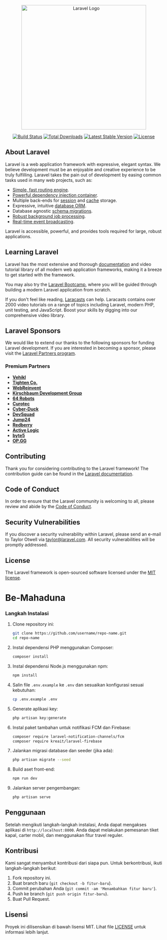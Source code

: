 <p align="center"><a href="https://laravel.com" target="_blank"><img src="https://raw.githubusercontent.com/laravel/art/master/logo-lockup/5%20SVG/2%20CMYK/1%20Full%20Color/laravel-logolockup-cmyk-red.svg" width="400" alt="Laravel Logo"></a></p>

<p align="center">
<a href="https://github.com/laravel/framework/actions"><img src="https://github.com/laravel/framework/workflows/tests/badge.svg" alt="Build Status"></a>
<a href="https://packagist.org/packages/laravel/framework"><img src="https://img.shields.io/packagist/dt/laravel/framework" alt="Total Downloads"></a>
<a href="https://packagist.org/packages/laravel/framework"><img src="https://img.shields.io/packagist/v/laravel/framework" alt="Latest Stable Version"></a>
<a href="https://packagist.org/packages/laravel/framework"><img src="https://img.shields.io/packagist/l/laravel/framework" alt="License"></a>
</p>

## About Laravel

Laravel is a web application framework with expressive, elegant syntax. We believe development must be an enjoyable and creative experience to be truly fulfilling. Laravel takes the pain out of development by easing common tasks used in many web projects, such as:

- [Simple, fast routing engine](https://laravel.com/docs/routing).
- [Powerful dependency injection container](https://laravel.com/docs/container).
- Multiple back-ends for [session](https://laravel.com/docs/session) and [cache](https://laravel.com/docs/cache) storage.
- Expressive, intuitive [database ORM](https://laravel.com/docs/eloquent).
- Database agnostic [schema migrations](https://laravel.com/docs/migrations).
- [Robust background job processing](https://laravel.com/docs/queues).
- [Real-time event broadcasting](https://laravel.com/docs/broadcasting).

Laravel is accessible, powerful, and provides tools required for large, robust applications.

## Learning Laravel

Laravel has the most extensive and thorough [documentation](https://laravel.com/docs) and video tutorial library of all modern web application frameworks, making it a breeze to get started with the framework.

You may also try the [Laravel Bootcamp](https://bootcamp.laravel.com), where you will be guided through building a modern Laravel application from scratch.

If you don't feel like reading, [Laracasts](https://laracasts.com) can help. Laracasts contains over 2000 video tutorials on a range of topics including Laravel, modern PHP, unit testing, and JavaScript. Boost your skills by digging into our comprehensive video library.

## Laravel Sponsors

We would like to extend our thanks to the following sponsors for funding Laravel development. If you are interested in becoming a sponsor, please visit the [Laravel Partners program](https://partners.laravel.com).

### Premium Partners

- **[Vehikl](https://vehikl.com/)**
- **[Tighten Co.](https://tighten.co)**
- **[WebReinvent](https://webreinvent.com/)**
- **[Kirschbaum Development Group](https://kirschbaumdevelopment.com)**
- **[64 Robots](https://64robots.com)**
- **[Curotec](https://www.curotec.com/services/technologies/laravel/)**
- **[Cyber-Duck](https://cyber-duck.co.uk)**
- **[DevSquad](https://devsquad.com/hire-laravel-developers)**
- **[Jump24](https://jump24.co.uk)**
- **[Redberry](https://redberry.international/laravel/)**
- **[Active Logic](https://activelogic.com)**
- **[byte5](https://byte5.de)**
- **[OP.GG](https://op.gg)**

## Contributing

Thank you for considering contributing to the Laravel framework! The contribution guide can be found in the [Laravel documentation](https://laravel.com/docs/contributions).

## Code of Conduct

In order to ensure that the Laravel community is welcoming to all, please review and abide by the [Code of Conduct](https://laravel.com/docs/contributions#code-of-conduct).

## Security Vulnerabilities

If you discover a security vulnerability within Laravel, please send an e-mail to Taylor Otwell via [taylor@laravel.com](mailto:taylor@laravel.com). All security vulnerabilities will be promptly addressed.

## License

The Laravel framework is open-sourced software licensed under the [MIT license](https://opensource.org/licenses/MIT).
# Be-Mahaduna

### Langkah Instalasi

1. Clone repository ini:

    ```sh
    git clone https://github.com/username/repo-name.git
    cd repo-name
    ```

2. Instal dependensi PHP menggunakan Composer:

    ```sh
    composer install
    ```

3. Instal dependensi Node.js menggunakan npm:

    ```sh
    npm install
    ```

4. Salin file `.env.example` ke `.env` dan sesuaikan konfigurasi sesuai kebutuhan:

    ```sh
    cp .env.example .env
    ```

5. Generate aplikasi key:

    ```sh
    php artisan key:generate
    ```

6. Instal paket tambahan untuk notifikasi FCM dan Firebase:

    ```sh
    composer require laravel-notification-channels/fcm
    composer require kreait/laravel-firebase
    ```

7. Jalankan migrasi database dan seeder (jika ada):

    ```sh
    php artisan migrate --seed
    ```

8. Build aset front-end:

    ```sh
    npm run dev
    ```

9. Jalankan server pengembangan:

    ```sh
    php artisan serve
    ```

## Penggunaan

Setelah mengikuti langkah-langkah instalasi, Anda dapat mengakses aplikasi di `http://localhost:8000`. Anda dapat melakukan pemesanan tiket kapal, carter mobil, dan menggunakan fitur travel reguler.

## Kontribusi

Kami sangat menyambut kontribusi dari siapa pun. Untuk berkontribusi, ikuti langkah-langkah berikut:

1. Fork repository ini.
2. Buat branch baru (`git checkout -b fitur-baru`).
3. Commit perubahan Anda (`git commit -am 'Menambahkan fitur baru'`).
4. Push ke branch (`git push origin fitur-baru`).
5. Buat Pull Request.

## Lisensi

Proyek ini dilisensikan di bawah lisensi MIT. Lihat file [LICENSE](LICENSE) untuk informasi lebih lanjut.
